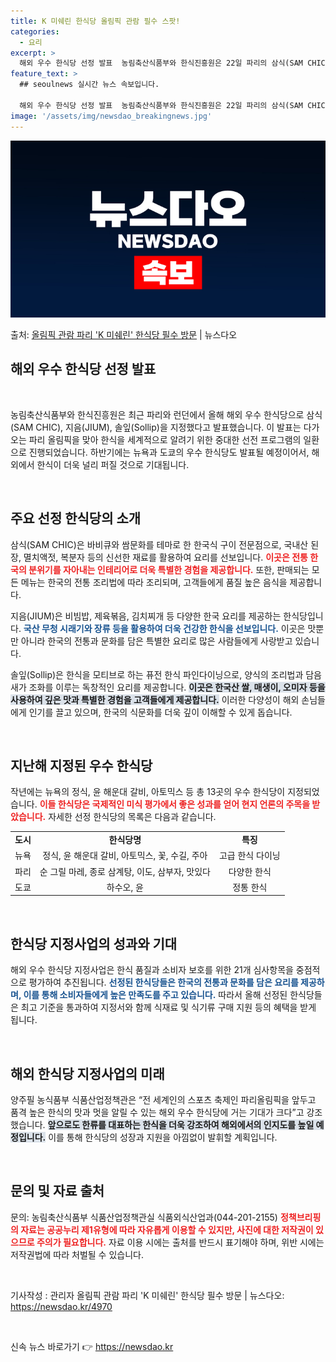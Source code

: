 ```yaml
---
title: K 미쉐린 한식당 올림픽 관람 필수 스팟!
categories:
  - 요리
excerpt: >
  해외 우수 한식당 선정 발표  농림축산식품부와 한식진흥원은 22일 파리의 삼식(SAM CHIC), 지음(JI…
feature_text: >
  ## seoulnews 실시간 뉴스 속보입니다.

  해외 우수 한식당 선정 발표  농림축산식품부와 한식진흥원은 22일 파리의 삼식(SAM CHIC), 지음(JI…
image: '/assets/img/newsdao_breakingnews.jpg'
---
```


![뉴스다오 속보](/assets/img/newsdao_breakingnews.jpg)

<p>출처: <a href="https://newsdao.kr/4970" rel="dofollow">올림픽 관람 파리 'K 미쉐린' 한식당 필수 방문</a> | 뉴스다오</p>

<h2 data-ke-size="size26">해외 우수 한식당 선정 발표</h2>

<p data-ke-size="size16">&nbsp;</p>

농림축산식품부와 한식진흥원은 최근 파리와 런던에서 올해 해외 우수 한식당으로 삼식(SAM CHIC), 지음(JIUM), 솔잎(Sollip)을 지정했다고 발표했습니다. 이 발표는 다가오는 파리 올림픽을 맞아 한식을 세계적으로 알려기 위한 중대한 선전 프로그램의 일환으로 진행되었습니다. 하반기에는 뉴욕과 도쿄의 우수 한식당도 발표될 예정이어서, 해외에서 한식이 더욱 널리 퍼질 것으로 기대됩니다.

<p data-ke-size="size16">&nbsp;</p>

<h2 data-ke-size="size26">주요 선정 한식당의 소개</h2>

삼식(SAM CHIC)은 바비큐와 쌈문화를 테마로 한 한국식 구이 전문점으로, 국내산 된장, 멸치액젓, 복분자 등의 신선한 재료를 활용하여 요리를 선보입니다. <b><span style="color: #ee2323;">이곳은 전통 한국의 분위기를 자아내는 인테리어로 더욱 특별한 경험을 제공합니다.</span></b> 또한, 판매되는 모든 메뉴는 한국의 전통 조리법에 따라 조리되며, 고객들에게 품질 높은 음식을 제공합니다. 

지음(JIUM)은 비빔밥, 제육볶음, 김치찌개 등 다양한 한국 요리를 제공하는 한식당입니다. <b><span style="color: #1a5490;">국산 무청 시래기와 장류 등을 활용하여 더욱 건강한 한식을 선보입니다.</span></b> 이곳은 맛뿐만 아니라 한국의 전통과 문화를 담은 특별한 요리로 많은 사람들에게 사랑받고 있습니다.

솔잎(Sollip)은 한식을 모티브로 하는 퓨전 한식 파인다이닝으로, 양식의 조리법과 담음새가 조화를 이루는 독창적인 요리를 제공합니다. <b><span style="background-color: #21538527;">이곳은 한국산 쌀, 매생이, 오미자 등을 사용하여 깊은 맛과 특별한 경험을 고객들에게 제공합니다.</span></b> 이러한 다양성이 해외 손님들에게 인기를 끌고 있으며, 한국의 식문화를 더욱 깊이 이해할 수 있게 돕습니다.

<p data-ke-size="size16">&nbsp;</p>

<h2 data-ke-size="size26">지난해 지정된 우수 한식당</h2>

작년에는 뉴욕의 정식, 윤 해운대 갈비, 아토믹스 등 총 13곳의 우수 한식당이 지정되었습니다. <b><span style="color: #ee2323;">이들 한식당은 국제적인 미식 평가에서 좋은 성과를 얻어 현지 언론의 주목을 받았습니다.</span></b> 자세한 선정 한식당의 목록은 다음과 같습니다.

<table>
<tr>
<td style="text-align: center; height: 17px;"><b>도시</b></td>
<td style="text-align: center; height: 17px;"><b>한식당명</b></td>
<td style="text-align: center; height: 17px;"><b>특징</b></td>
</tr>
<tr>
<td style="text-align: center; height: 17px;">뉴욕</td>
<td style="text-align: center; height: 17px;">정식, 윤 해운대 갈비, 아토믹스, 꽃, 수길, 주아</td>
<td style="text-align: center; height: 17px;">고급 한식 다이닝</td>
</tr>
<tr>
<td style="text-align: center; height: 17px;">파리</td>
<td style="text-align: center; height: 17px;">순 그릴 마레, 종로 삼계탕, 이도, 삼부자, 맛있다</td>
<td style="text-align: center; height: 17px;">다양한 한식</td>
</tr>
<tr>
<td style="text-align: center; height: 17px;">도쿄</td>
<td style="text-align: center; height: 17px;">하수오, 윤</td>
<td style="text-align: center; height: 17px;">정통 한식</td>
</tr>
</table>

<p data-ke-size="size16">&nbsp;</p>

<h2 data-ke-size="size26">한식당 지정사업의 성과와 기대</h2>

해외 우수 한식당 지정사업은 한식 품질과 소비자 보호를 위한 21개 심사항목을 중점적으로 평가하여 추진됩니다. <b><span style="color: #1a5490;">선정된 한식당들은 한국의 전통과 문화를 담은 요리를 제공하며, 이를 통해 소비자들에게 높은 만족도를 주고 있습니다.</span></b> 따라서 올해 선정된 한식당들은 최고 기준을 통과하여 지정서와 함께 식재료 및 식기류 구매 지원 등의 혜택을 받게 됩니다.

<p data-ke-size="size16">&nbsp;</p>

<h2 data-ke-size="size26">해외 한식당 지정사업의 미래</h2>

양주필 농식품부 식품산업정책관은 “전 세계인의 스포츠 축제인 파리올림픽을 앞두고 품격 높은 한식의 맛과 멋을 알릴 수 있는 해외 우수 한식당에 거는 기대가 크다”고 강조했습니다. <b><span style="background-color: #21538527;">앞으로도 한류를 대표하는 한식을 더욱 강조하여 해외에서의 인지도를 높일 예정입니다.</span></b> 이를 통해 한식당의 성장과 지원을 아낌없이 발휘할 계획입니다.

<p data-ke-size="size16">&nbsp;</p>

<h2 data-ke-size="size26">문의 및 자료 출처</h2>

문의: 농림축산식품부 식품산업정책관실 식품외식산업과(044-201-2155) <b><span style="color: #ee2323;">정책브리핑의 자료는 공공누리 제1유형에 따라 자유롭게 이용할 수 있지만, 사진에 대한 저작권이 있으므로 주의가 필요합니다.</span></b> 자료 이용 시에는 출처를 반드시 표기해야 하며, 위반 시에는 저작권법에 따라 처벌될 수 있습니다. 

<p data-ke-size="size16">&nbsp;</p>

<article>
기사작성 : 관리자
올림픽 관람 파리 'K 미쉐린' 한식당 필수 방문 | 뉴스다오: <a href="https://newsdao.kr/4970">https://newsdao.kr/4970</a>
</article>

<p data-ke-size="size16">&nbsp;</p> 

신속 뉴스 바로가기 👉 <a href="https://newsdao.kr" rel="dofollow">https://newsdao.kr</a>



